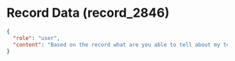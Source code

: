 # Record Data (record_2846)

```json
{
  "role": "user",
  "content": "Based on the record what are you able to tell about my technical mettle in that place vs the state of things there"
}
```
